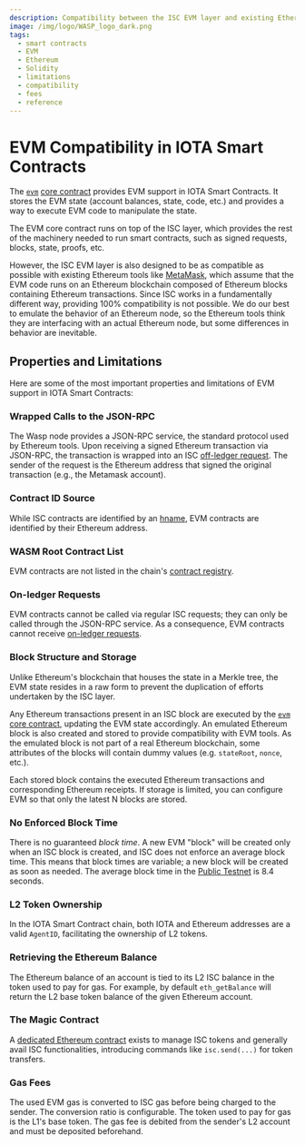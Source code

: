 ```yaml
---
description: Compatibility between the ISC EVM layer and existing Ethereum smart contracts and tooling.
image: /img/logo/WASP_logo_dark.png
tags:
  - smart contracts
  - EVM
  - Ethereum
  - Solidity
  - limitations
  - compatibility
  - fees
  - reference
---
```


# EVM Compatibility in IOTA Smart Contracts

The [`evm`](../reference/core-contracts/evm.md) [core contract](../reference/core-contracts/overview.md)
provides EVM support in IOTA Smart Contracts. It stores the EVM state (account balances, state, code,
etc.) and provides a way to execute EVM code to manipulate the state.

The EVM core contract runs on top of the ISC layer, which provides the rest of the machinery needed to run smart
contracts, such as signed requests, blocks, state, proofs, etc.

However, the ISC EVM layer is also designed to be as compatible as possible with existing Ethereum tools
like [MetaMask](https://metamask.io/), which assume that the EVM code runs on an Ethereum blockchain composed of
Ethereum blocks containing Ethereum transactions. Since ISC works in a fundamentally different way,
providing 100% compatibility is not possible. We do our best to emulate the behavior of an Ethereum node, so the
Ethereum tools think they are interfacing with an actual Ethereum node, but some differences in behavior are inevitable.

## Properties and Limitations

Here are some of the most important properties and limitations of EVM support in IOTA Smart Contracts:

### Wrapped Calls to the JSON-RPC

The Wasp node provides a JSON-RPC service, the standard protocol used by Ethereum tools. Upon receiving a signed
Ethereum transaction via JSON-RPC, the transaction is wrapped into an ISC
[off-ledger request](../explanations/invocation.md#off-ledger-requests). The sender of the request
is the Ethereum address that signed the original transaction (e.g., the Metamask account).

### Contract ID Source

While ISC contracts are identified by an [hname](../explanations/smart-contract-anatomy.md), EVM contracts are
identified by their Ethereum address.

### WASM Root Contract List

EVM contracts are not listed in the chain's [contract registry](../reference/core-contracts/root.md).

### On-ledger Requests

EVM contracts cannot be called via regular ISC requests; they can only be called through the JSON-RPC service.
As a consequence, EVM contracts cannot receive [on-ledger requests](../explanations/invocation.md#on-ledger-requests).

### Block Structure and Storage

Unlike Ethereum's blockchain that houses the state in a Merkle tree, the EVM state resides in a raw form to prevent the
duplication of efforts undertaken by the ISC layer.

Any Ethereum transactions present in an ISC block are executed by
the [`evm`](../reference/core-contracts/evm.md) [core contract](../reference/core-contracts/overview.md),
updating the EVM state accordingly. An emulated Ethereum block is also created and stored to provide compatibility
with EVM tools. As the emulated block is not part of a real Ethereum blockchain, some attributes of the blocks will
contain dummy values (e.g. `stateRoot`, `nonce`, etc.).

Each stored block contains the executed Ethereum transactions and corresponding Ethereum receipts. If storage is
limited, you can configure EVM so that only the latest N blocks are stored.

### No Enforced Block Time

There is no guaranteed _block time_. A new EVM "block" will be created only when an ISC block is created, and ISC does
not enforce an average block time. This means that block times are variable; a new block will be created as soon as needed. The average block time in the [Public Testnet](/build/networks-endpoints#public-testnet) is 8.4 seconds.

### L2 Token Ownership

In the IOTA Smart Contract chain, both IOTA and Ethereum addresses are a valid `AgentID`, facilitating the ownership of L2
tokens.

### Retrieving the Ethereum Balance

The Ethereum balance of an account is tied to its L2 ISC balance in the token used to pay for gas. For example,
by default `eth_getBalance` will return the L2 base token balance of the given Ethereum account.

### The Magic Contract

A [dedicated Ethereum contract](../how-tos/magic.md) exists to manage ISC tokens and generally avail ISC
functionalities, introducing commands like `isc.send(...)` for token transfers.

### Gas Fees

The used EVM gas is converted to ISC gas before being charged to the sender. The conversion ratio is configurable. The
token used to pay for gas is the L1's base token. The gas fee is debited from
the sender's L2 account and must be deposited beforehand.

